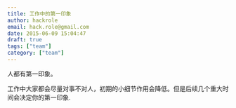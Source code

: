 ```yaml
---
title: 工作中的第一印象
author: hackrole
email: hack.role@gmail.com
date: 2015-06-09 15:04:47
draft: true
tags: ["team"]
category: ["team"]
---
```




人都有第一印象。

工作中大家都会尽量对事不对人，初期的小细节作用会降低。但是后续几个重大时间会决定你的第一印象.
